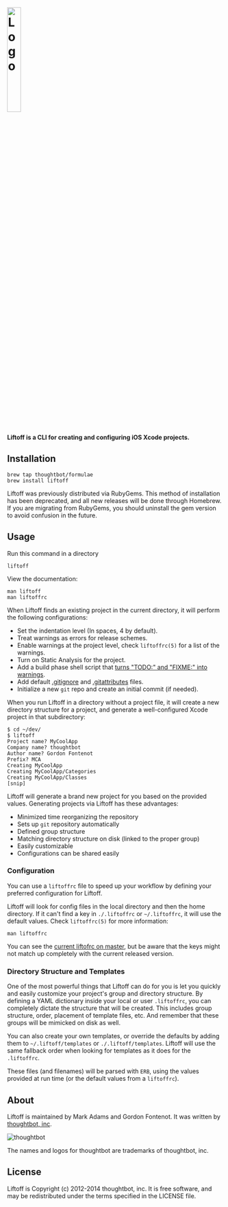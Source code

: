 # <img src="http://thoughtbot.github.io/liftoff/logo.png" alt="Logo" width="25%">

**Liftoff is a CLI for creating and configuring iOS Xcode projects.**

## Installation

    brew tap thoughtbot/formulae
    brew install liftoff

Liftoff was previously distributed via RubyGems. This method of installation has
been deprecated, and all new releases will be done through Homebrew. If you are
migrating from RubyGems, you should uninstall the gem version to avoid confusion
in the future.

## Usage

Run this command in a directory

    liftoff

View the documentation:

    man liftoff
    man liftoffrc

When Liftoff finds an existing project in the current directory, it will
perform the following configurations:

* Set the indentation level (In spaces, 4 by default).
* Treat warnings as errors for release schemes.
* Enable warnings at the project level, check `liftoffrc(5)` for a list of the warnings.
* Turn on Static Analysis for the project.
* Add a build phase shell script that [turns "TODO:" and "FIXME:" into
  warnings][deallocated-todo].
* Add default [.gitignore] and [.gitattributes] files.
* Initialize a new `git` repo and create an initial commit (if needed).

[.gitignore]: https://github.com/thoughtbot/liftoff/blob/master/templates/gitignore
[.gitattributes]: https://github.com/thoughtbot/liftoff/blob/master/templates/gitattributes
[deallocated-todo]: http://deallocatedobjects.com/posts/show-todos-and-fixmes-as-warnings-in-xcode-4

When you run Liftoff in a directory without a project file, it will create a
new directory structure for a project, and generate a well-configured Xcode
project in that subdirectory:

```
$ cd ~/dev/
$ liftoff
Project name? MyCoolApp
Company name? thoughtbot
Author name? Gordon Fontenot
Prefix? MCA
Creating MyCoolApp
Creating MyCoolApp/Categories
Creating MyCoolApp/Classes
[snip]
```

Liftoff will generate a brand new project for you based on the provided
values. Generating projects via Liftoff has these advantages:

* Minimized time reorganizing the repository
* Sets up `git` repository automatically
* Defined group structure
* Matching directory structure on disk (linked to the proper group)
* Easily customizable
* Configurations can be shared easily

### Configuration

You can use a `liftoffrc` file to speed up your workflow by defining your
preferred configuration for Liftoff.

Liftoff will look for config files in the local directory and then the home
directory. If it can't find a key in `./.liftoffrc` or `~/.liftoffrc`, it will
use the default values. Check `liftoffrc(5)` for more information:

    man liftoffrc

You can see the [current liftofrc on master][liftoffrc], but be aware that
the keys might not match up completely with the current released version.

[liftoffrc]: https://github.com/thoughtbot/liftoff/blob/master/defaults/liftoffrc

### Directory Structure and Templates

One of the most powerful things that Liftoff can do for you is let you quickly
and easily customize your project's group and directory structure. By defining
a YAML dictionary inside your local or user `.liftoffrc`, you can completely
dictate the structure that will be created. This includes group structure,
order, placement of template files, etc. And remember that these groups will
be mimicked on disk as well.

You can also create your own templates, or override the defaults by adding
them to `~/.liftoff/templates` or `./.liftoff/templates`. Liftoff will use the
same fallback order when looking for templates as it does for the
`.liftoffrc`.

These files (and filenames) will be parsed with `ERB`, using the values
provided at run time (or the default values from a `liftoffrc`).

## About

Liftoff is maintained by Mark Adams and Gordon Fontenot. It was written by
[thoughtbot, inc](http://thoughtbot.com/).

![thoughtbot](http://thoughtbot.com/images/tm/logo.png)

The names and logos for thoughtbot are trademarks of thoughtbot, inc.

## License

Liftoff is Copyright (c) 2012-2014 thoughtbot, inc. It is free software, and
may be redistributed under the terms specified in the LICENSE file.
